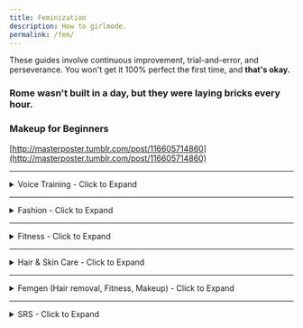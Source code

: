 ```yaml
---
title: Feminization
description: How to girlmode.
permalink: /fem/
---
```

These guides involve continuous improvement, trial-and-error, and perseverance. 
You won't get it 100% perfect the first time, and **that's okay.** 

### Rome wasn't built in a day, but they were laying bricks every hour.


### Makeup for Beginners

[http://masterposter.tumblr.com/post/116605714860](http://masterposter.tumblr.com/post/116605714860)

---

<details>
  <summary>Voice Training - Click to Expand</summary>
  <br>
  Practice multiple times daily if possible. 
  
  **Raising your larynx isn't everything.** 
  
  
### Lena's Guide

It is a bit difficult to read, but extensive and informative.

[http://lena.kiev.ua/voice/](http://lena.kiev.ua/voice/)

### Voice Training General
It is mostly dead, but the discord server in the sticky is a bit more active. 

The latest thread can be searched here: [https://4channel.org/lgbt/vtg](https://4channel.org/lgbt/vtg)


### A big book on voice training.
[https://files.catbox.moe/lhk3mg.pdf](https://files.catbox.moe/lhk3mg.pdf)

### Reddit Guides

[The r/Transvoice Wiki](https://www.reddit.com/r/transvoice/wiki/index)
[https://www.reddit.com/r/asktransgender/comments/1ske7b/mtf_voice_training_regimen/](https://www.reddit.com/r/asktransgender/comments/1ske7b/mtf_voice_training_regimen/) 
[https://www.reddit.com/r/transvoice/comments/d3clhe/ls_voice_training_guide_level_1_for_mtf/](https://www.reddit.com/r/transvoice/comments/d3clhe/ls_voice_training_guide_level_1_for_mtf/)
[https://www.reddit.com/r/transvoice/comments/3iznni/emmas_voice_guide/](https://www.reddit.com/r/transvoice/comments/3iznni/emmas_voice_guide/)

### Videos

#### Deepstealth guide to Voice Feminization
[https://www.youtube.com/watch?v=27Yb04MBaOE&list=PLVBTgX4F61IfiDkeZ-B9i1tlfNLMdYCui](https://www.youtube.com/watch?v=27Yb04MBaOE&list=PLVBTgX4F61IfiDkeZ-B9i1tlfNLMdYCui)
#### TransVoiceLessons
[https://www.youtube.com/channel/UCBYlEnfAUbrYSwF0VujcmHA](https://www.youtube.com/channel/UCBYlEnfAUbrYSwF0VujcmHA)

### CheryBlossoms
She has an interesting chat on resonance 
[https://clyp.it/bhgfuset](https://clyp.it/bhgfuset)

### Mother Bats' advice
Practice. There is no magic tip. It will take months. 
You can only do your best and your vocal chords may be too far stretched. 
However, I sang Bass 2 in choir and now have a mostly passing female voice. 
Sing. Read. Watch movies. Go for walks. You may not know what you're doing, but keep feeling around, 
and when you feel something that is a step in the direction you want, keep going in that direction.

Open your mouth wide. Sing. Try not to constrict your throat. Swallow. 
Do you feel your adam's apple moving up? You are trying to keep that up there.

Keep practicing. It will sound horrible. It's supposed to. 
Your voice will get lower and higher as your practice.
</details>

---

<details>
  <summary>Fashion - Click to Expand</summary>
  <br>
  
  ### /fa/ Sticky.
  This is a bit outdated, but still very relevant.
  
  [http://tuxbell.com/index.php/Introduction](http://tuxbell.com/index.php/Introduction)
  
  [http://tuxbell.com/index.php?title=Women%27s_Basics](http://tuxbell.com/index.php?title=Women%27s_Basics)
  
  ### r/femalefashionadvice wiki
  [https://www.reddit.com/r/femalefashionadvice/wiki/resources](https://www.reddit.com/r/femalefashionadvice/wiki/resources)

</details>

---

<details>
  <summary>Fitness - Click to Expand</summary>
  <br>
  Consistency is the name of the game. You need to pick a plan and commit to it.
  <br>
  
  ### /fit/ Sticky
  [http://liamrosen.com/fitness.html](http://liamrosen.com/fitness.html)
  
  ### Starter Routine
  [http://www.startbodyweight.com/p/start-bodyweight-basic-routine.html](http://www.startbodyweight.com/p/start-bodyweight-basic-routine.html)
  
  ### Dieting
  The /fit/ sticky tells all.
  
  [http://liamrosen.com/fitness.html#diet](http://liamrosen.com/fitness.html#diet)
</details>

---

<details>
  <summary>Hair & Skin Care - Click to Expand</summary>
  <br>
  
  ### Intro to Hair + Skincare
  
  [#pretty - google doc](https://docs.google.com/document/d/e/2PACX-1vSoxrmfj0jUkY8TMYeZljm8LRtp6GIhbcxMoFgvw3rjNJvjzVdva-9YXh5K9atLevVXKGLNRjSTg10Y/pub)
  
  ### r/HaircareScience
  [https://www.reddit.com/r/HaircareScience/comments/1km6dx/basic_haircare_guide/](https://www.reddit.com/r/HaircareScience/comments/1km6dx/basic_haircare_guide/)
  
  #### The r/HaircareScience wiki
  [https://www.reddit.com/r/HaircareScience/wiki/index](https://www.reddit.com/r/HaircareScience/wiki/index)
  
  The sections on [Troubleshooting Common Problems](https://www.reddit.com/r/HaircareScience/comments/1km6ui/troubleshooting_common_problems/) and [Hair Damage Sources](https://www.reddit.com/r/HaircareScience/comments/1km6fx/hair_damage_sources_and_how_to_prevent_it/)
  are recommended.
  
  Their `Resources` section on the sidebar provides more information about specific products and topics. 

</details>

---

<details>
  <summary>Femgen (Hair removal, Fitness, Makeup) - Click to Expand</summary>
  <br>
  This document is the sticky of a general thread directed towards feminine males who wish to augment their appearance or delay twink death. However, this is also a great resource for transgirls.
    
  [https://docs.google.com/document/d/1fdgq_JggagjFjSKI2YbiB6FTkzwTZYGn99gFN0EwyRY/view](https://docs.google.com/document/d/1fdgq_JggagjFjSKI2YbiB6FTkzwTZYGn99gFN0EwyRY/view)
  
  Note: It is recommended to change the document mode to `Viewing` as without that you get to see any troll suggestions or edits.
  
</details>

---

<details>
  <summary>SRS - Click to Expand</summary>
  <br>
  
  ### Note
  Only **you** can make the decision yourself. Do your own research and come to your own conclusion. 
  Do not let the words of transphobes on the internet affect your decision. 
  
  ### Surgery: A guide for MTFs
  A very informative PDF on SRS and the experiences surrounding the process. 
  
The following is taken verbatim from their introduction.

This booklet aims to:
- describe options for MTF SRS
- explain possible risks and complications of MTF SRS
- describe what to expect before and after MTF SRS
- explore issues to consider in making the decision to have SRS

[http://lgbtqpn.ca/wp-content/uploads/woocommerce_uploads/2014/08/Surgery-MTF.pdf](http://lgbtqpn.ca/wp-content/uploads/woocommerce_uploads/2014/08/Surgery-MTF.pdf)

### TransSurgeriesWiki
They have a list of information and results on surgeons around the world. 

Warning, NSFW.

[https://www.reddit.com/r/TransSurgeriesWiki/wiki/index](https://www.reddit.com/r/TransSurgeriesWiki/wiki/index)
</details>







